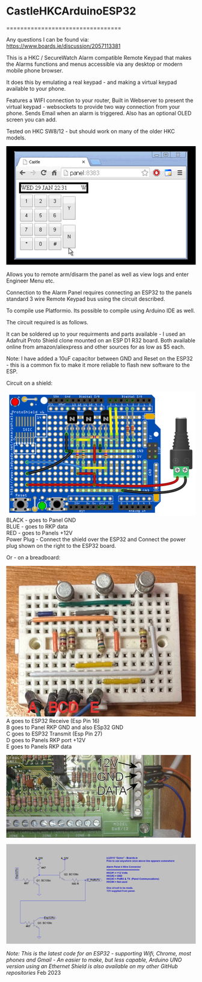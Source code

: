 # CastleHKCArduinoESP32
=================================

Any questions I can be found via: https://www.boards.ie/discussion/2057113381

This is a HKC / SecureWatch Alarm compatible Remote Keypad that makes the Alarms functions and menus
accessible via any desktop or modern mobile phone browser.

It does this by emulating a real keypad - and making a virtual keypad available to your phone.

Features a WIFI connection to your router, Built in Webserver to present the virtual keypad - websockets to provide two way connection from your phone. Sends Email when an alarm is triggered. Also has an optional OLED screen you can add.

Tested on HKC SW8/12 - but should work on many of the older HKC models.

![animation demo](https://github.com/OzmoOzmo/CastleAritechArduinoESP32/blob/master/HowTo/ArduinoAritechInternetKeypadLoop.gif)

Allows you to remote arm/disarm the panel as well as view logs and enter Engineer Menu etc.

Connection to the Alarm Panel requires connecting an ESP32 to the panels standard 3 wire Remote Keypad bus using the circuit described.

To compile use Platformio. Its possible to compile using Arduino IDE as well.

The circuit required is as follows.

It can be soldered up to your requirments and parts available - I used an Adafruit Proto Shield clone mounted on an ESP D1 R32 board.
Both available online from amazon/aliexpress and other sources for as low as $5 each.

Note: I have added a 10uF capacitor between GND and Reset on the ESP32 - this is a common fix to make it more reliable to flash new software to the ESP.

Circuit on a shield:  

![Circuit as shield](https://github.com/OzmoOzmo/CastleHKCArduinoESP32/blob/main/Docs/HkcESP32ProtoShield.png)
BLACK - goes to Panel GND  
BLUE - goes to RKP data  
RED - goes to Panels +12V  
Power Plug - Connect the shield over the ESP32 and Connect the power plug shown on the right to the ESP32 board.  

Or - on a breadboard:

![Circuit](https://raw.githubusercontent.com/OzmoOzmo/CastleHKCArduinoESP32/main/Docs/IMG_5684.jpg)
A goes to ESP32 Receive (Esp Pin 16)  
B goes to Panel RKP GND and also ESp32 GND  
C goes to ESP32 Transmit (Esp Pin 27)  
D goes to Panels RKP port +12V  
E goes to Panels RKP data  
  
![HKC Connection](https://github.com/OzmoOzmo/CastleHKCArduinoESP32/blob/main/Docs/HKCPinOut.JPG?raw=true)


![Wiring Diagram](https://github.com/OzmoOzmo/CastleHKCArduinoESP32/blob/main/Docs/CircuitDiagram_ESP32.png)


*Note: This is the latest code for an ESP32 - supporting Wifi, Chrome, most phones and Gmail - An easier to make, but less capable, Arduino UNO version using an Ethernet Shield is also available on my other GitHub repositories*
Feb 2023
